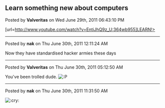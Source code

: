 ## Learn something new about computers
Posted by **Valveritas** on Wed June 29th, 2011 06:43:10 PM

[url=http://www.youtube.com/watch?v=EntiJhQ9z_U:364wb955]LEARN!>

--------------------------------------------------------------------------------

Posted by **nak** on Thu June 30th, 2011 12:11:24 AM

Now they have standardised hacker armies these days

--------------------------------------------------------------------------------

Posted by **Valveritas** on Thu June 30th, 2011 05:12:50 AM

You've been trolled dude. <!-- s:P --><img src="{SMILIES_PATH}/icon_razz.gif" alt=":P" title="Razz" /><!-- s:P -->

--------------------------------------------------------------------------------

Posted by **nak** on Thu June 30th, 2011 11:31:50 AM

<!-- s:cry: --><img src="{SMILIES_PATH}/icon_cry.gif" alt=":cry:" title="Crying or Very Sad" /><!-- s:cry: -->
